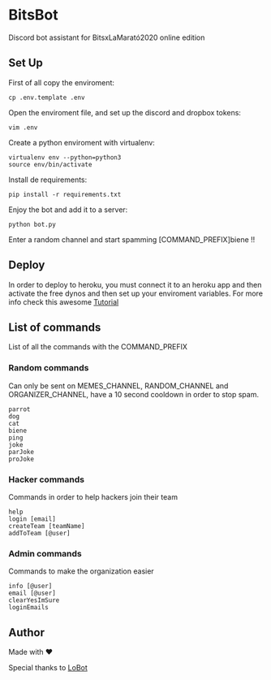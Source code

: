 # BitsBot
Discord bot assistant for BitsxLaMarató2020 online edition

## Set Up
First of all copy the enviroment:
```
cp .env.template .env
```

Open the enviroment file, and set up the discord and dropbox tokens:
```
vim .env
```

Create a python enviroment with virtualenv:
```
virtualenv env --python=python3
source env/bin/activate
```

Install de requirements:
```
pip install -r requirements.txt
```

Enjoy the bot and add it to a server:
```
python bot.py
```

Enter a random channel and start spamming [COMMAND_PREFIX]biene !!

## Deploy
In order to deploy to heroku, you must connect it to an heroku app and then activate the free dynos and then set up your enviroment variables.
For more info check this awesome [Tutorial](https://dev.to/p014ri5/making-and-deploying-discord-bot-with-python-4hep) 

## List of commands
List of all the commands with the COMMAND_PREFIX

### Random commands
Can only be sent on MEMES_CHANNEL, RANDOM_CHANNEL and ORGANIZER_CHANNEL, have a 10 second cooldown in order to stop spam.
```
parrot
dog
cat
biene
ping
joke
parJoke
proJoke
```

### Hacker commands
Commands in order to help hackers join their team
```
help
login [email]
createTeam [teamName]
addToTeam [@user]
```

### Admin commands
Commands to make the organization easier
```
info [@user]
email [@user]
clearYesImSure
loginEmails
```

## Author
Made with :heart:

Special thanks to [LoBot](https://github.com/LleidaHack/hackeps-2020-discordbot)
